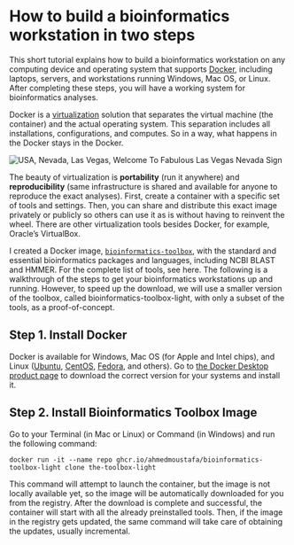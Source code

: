 # How to build a bioinformatics workstation in two steps

This short tutorial explains how to build a bioinformatics workstation on any computing device and operating system that supports [Docker](https://www.docker.com/), including laptops, servers, and workstations running Windows, Mac OS, or Linux. After completing these steps, you will have a working system for bioinformatics analyses.

Docker is a [virtualization](https://en.wikipedia.org/wiki/Virtualization) solution that separates the virtual machine (the container) and the actual operating system. This separation includes all installations, configurations, and computes. So in a way, what happens in the Docker stays in the Docker.

![USA, Nevada, Las Vegas, Welcome To Fabulous Las Vegas Nevada Sign](https://media.gettyimages.com/photos/nevada-las-vegas-welcome-to-fabulous-las-vegas-nevada-sign-picture-id1085183326?s=1024x1024)

The beauty of virtualization is **portability** (run it anywhere) and **reproducibility** (same infrastructure is shared and available for anyone to reproduce the exact analyses). First, create a container with a specific set of tools and settings. Then, you can share and distribute this exact image privately or publicly so others can use it as is without having to reinvent the wheel. There are other virtualization tools besides Docker, for example, Oracle’s VirtualBox.

I created a Docker image, [`bioinformatics-toolbox`](https://ahmedmoustafa.github.io/bioinformatics-toolbox/), with the standard and essential bioinformatics packages and languages, including NCBI BLAST and HMMER. For the complete list of tools, see here. The following is a walkthrough of the steps to get your bioinformatics workstations up and running. However, to speed up the download, we will use a smaller version of the toolbox, called bioinformatics-toolbox-light, with only a subset of the tools, as a proof-of-concept.

## Step 1. Install Docker
Docker is available for Windows, Mac OS (for Apple and Intel chips), and Linux ([Ubuntu](https://ubuntu.com/), [CentOS](https://www.centos.org/), [Fedora](https://getfedora.org/), and others). Go to [the Docker Desktop product page](https://www.docker.com/products/docker-desktop) to download the correct version for your systems and install it.

## Step 2. Install Bioinformatics Toolbox Image
Go to your Terminal (in Mac or Linux) or Command (in Windows) and run the following command:

`docker run -it --name repo ghcr.io/ahmedmoustafa/bioinformatics-toolbox-light clone the-toolbox-light`

This command will attempt to launch the container, but the image is not locally available yet, so the image will be automatically downloaded for you from the registry. After the download is complete and successful, the container will start with all the already preinstalled tools. Then, if the image in the registry gets updated, the same command will take care of obtaining the updates, usually incremental.
